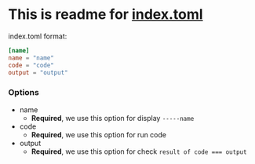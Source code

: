 # This is readme for [index.toml](index.toml)
index.toml format:
```toml
[name]
name = "name"
code = "code"
output = "output"
```
### Options
 - name
   - **Required**, we use this option for display `-----name`
 - code
   - **Required**, we use this option for run code
 - output
   - **Required**, we use this option for check `result of code === output`
